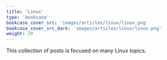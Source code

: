 ```yaml
---
title: 'Linux'
type: 'bookcase'
bookcase_cover_src: 'images/articles/linux/linux.png'
bookcase_cover_src_dark: 'images/articles/linux/linux.png'
weight: 20
---
```


This collection of posts is focused on many Linux topics.